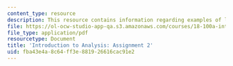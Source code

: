 ```yaml
---
content_type: resource
description: This resource contains information regarding examples of limits.
file: https://ol-ocw-studio-app-qa.s3.amazonaws.com/courses/18-100a-introduction-to-analysis-fall-2012/fba43e4a8c64ff3e881926616cac91e2_MIT18_100AF12_Assign_2.pdf
file_type: application/pdf
resourcetype: Document
title: 'Introduction to Analysis: Assignment 2'
uid: fba43e4a-8c64-ff3e-8819-26616cac91e2
---
```

